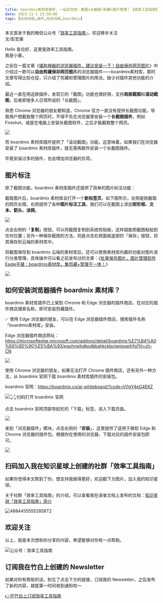 ```yaml
---
title: boardmix素材库插件，一站式完成：截图+长截图+剪藏+图片管理！【效率工具指南】  
date: 2023-11-1 23:50:00               
tags: [在线白板,插件,在线白板,boardmix]                                                                               
---
```

本文首发于我的微信公众号「[效率工具指南](https://mp.weixin.qq.com/s/vZYeyIkEgR_wDUnDf-XOLQ)」，欢迎移步关注         
文/彭宏豪  


Hello 各位好，这里是效率工具指南。  
我是小豪。  

之前在一篇文章《[堪称神器的浏览器插件，建议安装一下！自由保存网页图片](https://mp.weixin.qq.com/s/fI4rJsGKDRgYHtE7Ho8cnw)》中介绍过一款可以**自由剪藏保存网页图片**的浏览器插件——boardmix素材库，那时文章写得比较仓促，只介绍了剪藏和管理图片的用法，缺少对插件其他功能的介绍。  

最近一直在用这款插件，发现它的「截图」功能也很好用，支持**局部截图**和**滚动截图**，后者即很多人日常所说的「长截图」。  

熟悉 Chrome 浏览器的朋友都知道，Chrome 官方一直没有提供长截图功能，导致用户想截取整个网页时，不得不先在浏览器里安装一个**长截图插件**，例如 Fireshot，或是在电脑上安装长截图软件，之后才能截取整个网页。   


![](https://article-picbed-1302715071.cos.ap-guangzhou.myqcloud.com/2023/11/01/16988504231573.jpg)


而 boardmix 素材库插件提供了「滚动截图」功能，这意味着，如果我们在浏览器安装了 boardmix 素材库插件，就无需再额外安装一个长截图插件。

毕竟安装过多的插件，也会增加浏览器的负荷。     

## 图片标注

除了截图功能，boardmix 素材库插件还提供了简单的图片标注功能：  


截取图片后，boardmix 素材库会打开一个**新标签页**，如下图所示，左侧是刚截取的网页长图，右侧提供了各种**图片标注工具**，我们可以在截图上添加**矩形框、文本、箭头、涂鸦**。  

![](https://article-picbed-1302715071.cos.ap-guangzhou.myqcloud.com/2023/11/01/image-40.png)


点击右侧的「**复制**」按钮，可以将截图复制到系统剪贴板，这样就能把截图粘贴到任何位置；另外一种保存截图的方法，则是点击右侧面板底部的「保存」按钮，将其保存到云端的素材库中。       

将截图保存到 boardmix 云端的素材库后，还可以使用素材库内置的功能对图片进行分类管理，具体操作可以看之前发布过的文章：《[批量保存图片，图片管理软件Eagle平替：boardmix素材库，集剪藏+管理于一体！](https://mp.weixin.qq.com/s/jotXTANDOG9UczbgQ7lEwQ)》    


![](https://article-picbed-1302715071.cos.ap-guangzhou.myqcloud.com/2023/11/01/image-41.png)


## 如何安装浏览器插件 boardmix 素材库？    

boardmix 素材库插件已上架到 Chrome 和 Edge 浏览器的插件商店，在对应的插件商店搜索名称，即可安装剪藏插件。  

✅ 使用 Edge 浏览器的朋友，可以在 Edge 浏览器插件商店，搜索插件名称「boardmix素材库」安装。  

Edge 浏览器插件商店网址：     
https://microsoftedge.microsoft.com/addons/detail/boardmix%E7%B4%A0%E6%9D%90%E5%BA%93/egohnejhdkodbkahkckbciepjpopihfg?hl=zh-CN  

![](https://article-picbed-1302715071.cos.ap-guangzhou.myqcloud.com/2023/11/01/16988527689547.jpg)

使用 Chrome 浏览器的朋友，如果无法打开 Chrome 插件商店，还有另外一种方法，从 boardmix 官网下载 boardmix 素材库插件的安装包。   

boardmix 官网：https://boardmix.cn/ai-whiteboard/?code=Vi1gY4eG4EKZ    

![👆👆扫码打开 boardmix 官网](https://article-picbed-1302715071.cos.ap-guangzhou.myqcloud.com/2023/11/01/boardmix-chan-pin-er-wei-ma.png)


点击 boardmix 官网顶部导航栏的「下载」标签，进入下载页面。   

![](https://article-picbed-1302715071.cos.ap-guangzhou.myqcloud.com/2023/11/01/16988529928790.jpg)


来到「浏览器插件」模块，点击右侧的「**安装**」，这里提供了适用于微软 Edge 和 Chrome 浏览器的插件包，根据你在使用的浏览器，下载对应的插件安装包即可。   

![](https://article-picbed-1302715071.cos.ap-guangzhou.myqcloud.com/2023/11/01/image-42.png)


## 扫码加入我在知识星球上创建的社群「效率工具指南」  

如果你觉得本文帮到了你，想支持我做得更好，欢迎戳下方图片，加入我的知识星球。     

关于社群「效率工具指南」的介绍，可以查看我在语雀文档上发布的文档：[知识星球「效率工具指南」简介](https://www.yuque.com/penghonghao/af0aai/glwrg2dl0dqlegi6?singleDoc#)    

![48844555552858T2](https://article-picbed-1302715071.cos.ap-guangzhou.myqcloud.com/2023/03/25/48844555552858t2.JPG)   

## 欢迎关注     

以上，就是本次想和你分享的内容，希望能够对你有一点帮助。     

![公众号：效率工具指南](https://article-picbed-1302715071.cos.ap-guangzhou.myqcloud.com/2021/05/28/gong-zhong-hao-wei-bu-er-wei-ma-dailogo.png)   

## 订阅我在竹白上创建的 Newsletter   

如果对你有帮助的话，别忘了点击下方的链接，订阅我的 Newsletter，之后发布了新的内容，就能第一时间收到通知啦～  

[👉在竹白上订阅效率工具指南](https://penghh.zhubai.love/)         














